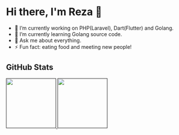 # Hi there, I'm Reza 👋

- 🔭 I’m currently working on PHP(Laravel), Dart(Flutter) and Golang.
- 🌱 I’m currently learning Golang source code.
- 💬 Ask me about everything.
- ⚡ Fun fact: eating food and meeting new people!


## GitHub Stats

<a href="">
<img height="137px" src="https://github-readme-stats.vercel.app/api?username=rezahajrahimi&show_icons=true&hide_title=true" />
<!-- wi*quL3fcV -->
<img height="137px" src="https://github-readme-stats.vercel.app/api/top-langs/?username=rezahajrahimi&langs_count=7&layout=compact&hide_title=true" />
</a>
